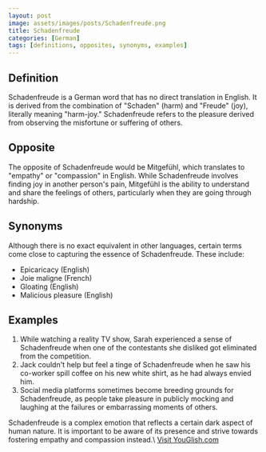 ```yaml
---
layout: post
image: assets/images/posts/Schadenfreude.png
title: Schadenfreude
categories: [German]
tags: [definitions, opposites, synonyms, examples]
---
```


## Definition

Schadenfreude is a German word that has no direct translation in English. It is derived from the combination of "Schaden" (harm) and "Freude" (joy), literally meaning "harm-joy." Schadenfreude refers to the pleasure derived from observing the misfortune or suffering of others.

## Opposite

The opposite of Schadenfreude would be Mitgefühl, which translates to "empathy" or "compassion" in English. While Schadenfreude involves finding joy in another person's pain, Mitgefühl is the ability to understand and share the feelings of others, particularly when they are going through hardship.

## Synonyms

Although there is no exact equivalent in other languages, certain terms come close to capturing the essence of Schadenfreude. These include:

- Epicaricacy (English)
- Joie maligne (French)
- Gloating (English)
- Malicious pleasure (English)

## Examples

1. While watching a reality TV show, Sarah experienced a sense of Schadenfreude when one of the contestants she disliked got eliminated from the competition.
2. Jack couldn't help but feel a tinge of Schadenfreude when he saw his co-worker spill coffee on his new white shirt, as he had always envied him.
3. Social media platforms sometimes become breeding grounds for Schadenfreude, as people take pleasure in publicly mocking and laughing at the failures or embarrassing moments of others.

Schadenfreude is a complex emotion that reflects a certain dark aspect of human nature. It is important to be aware of its presence and strive towards fostering empathy and compassion instead.\ <a id="yg-widget-0" class="youglish-widget" data-query="Schadenfreude" data-lang="german" data-components="8412" data-auto-start="0" data-bkg-color="theme_light" data-title="How%20to%20pronounce%20Schadenfreude%20in%20German"  rel="nofollow" href="https://youglish.com">Visit YouGlish.com</a><script async src="https://youglish.com/public/emb/widget.js" charset="utf-8"></script>